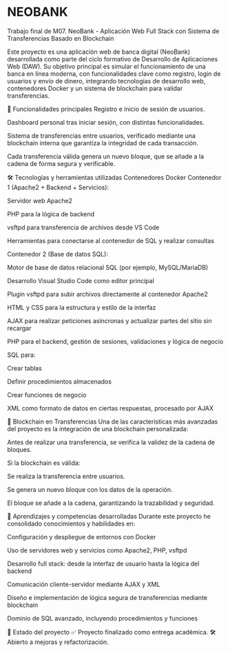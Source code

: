 # NEOBANK
Trabajo final de M07. 
NeoBank - Aplicación Web Full Stack con Sistema de Transferencias Basado en Blockchain

Este proyecto es una aplicación web de banca digital (NeoBank) desarrollada como parte del ciclo formativo de Desarrollo de Aplicaciones Web (DAW). Su objetivo principal es simular el funcionamiento de una banca en línea moderna, con funcionalidades clave como registro, login de usuarios y envío de dinero, integrando tecnologías de desarrollo web, contenedores Docker y un sistema de blockchain para validar transferencias.

🚀 Funcionalidades principales
Registro e inicio de sesión de usuarios.

Dashboard personal tras iniciar sesión, con distintas funcionalidades.

Sistema de transferencias entre usuarios, verificado mediante una blockchain interna que garantiza la integridad de cada transacción.

Cada transferencia válida genera un nuevo bloque, que se añade a la cadena de forma segura y verificable.

🛠️ Tecnologías y herramientas utilizadas
Contenedores Docker
Contenedor 1 (Apache2 + Backend + Servicios):

Servidor web Apache2

PHP para la lógica de backend

vsftpd para transferencia de archivos desde VS Code

Herramientas para conectarse al contenedor de SQL y realizar consultas

Contenedor 2 (Base de datos SQL):

Motor de base de datos relacional SQL (por ejemplo, MySQL/MariaDB)

Desarrollo
Visual Studio Code como editor principal

Plugin vsftpd para subir archivos directamente al contenedor Apache2

HTML y CSS para la estructura y estilo de la interfaz

AJAX para realizar peticiones asíncronas y actualizar partes del sitio sin recargar

PHP para el backend, gestión de sesiones, validaciones y lógica de negocio

SQL para:

Crear tablas

Definir procedimientos almacenados

Crear funciones de negocio

XML como formato de datos en ciertas respuestas, procesado por AJAX

🔐 Blockchain en Transferencias
Una de las características más avanzadas del proyecto es la integración de una blockchain personalizada:

Antes de realizar una transferencia, se verifica la validez de la cadena de bloques.

Si la blockchain es válida:

Se realiza la transferencia entre usuarios.

Se genera un nuevo bloque con los datos de la operación.

El bloque se añade a la cadena, garantizando la trazabilidad y seguridad.

🧪 Aprendizajes y competencias desarrolladas
Durante este proyecto he consolidado conocimientos y habilidades en:

Configuración y despliegue de entornos con Docker

Uso de servidores web y servicios como Apache2, PHP, vsftpd

Desarrollo full stack: desde la interfaz de usuario hasta la lógica del backend

Comunicación cliente-servidor mediante AJAX y XML

Diseño e implementación de lógica segura de transferencias mediante blockchain

Dominio de SQL avanzado, incluyendo procedimientos y funciones

🔗 Estado del proyecto
✅ Proyecto finalizado como entrega académica.
🛠️ Abierto a mejoras y refactorización.
